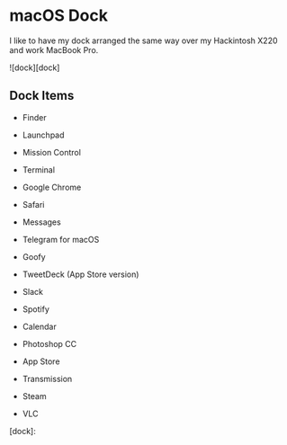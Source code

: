 # macOS Dock

I like to have my dock arranged the same way over my Hackintosh X220 and work MacBook Pro.

![dock][dock]

## Dock Items

* Finder

* Launchpad

* Mission Control

* Terminal

* Google Chrome

* Safari

* Messages

* Telegram for macOS

* Goofy

* TweetDeck (App Store version)

* Slack

* Spotify

* Calendar

* Photoshop CC

* App Store

* Transmission

* Steam

* VLC

[dock]:

